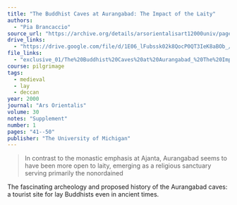 ```yaml
---
title: "The Buddhist Caves at Aurangabad: The Impact of the Laity"
authors:
  - "Pia Brancaccio"
source_url: "https://archive.org/details/arsorientalisart12000univ/page/40/mode/2up"
drive_links:
  - "https://drive.google.com/file/d/1E06_lFubssk02k8QocP0QT3IeK8aBOb_/view?usp=drivesdk"
file_links:
  - "exclusive_01/The%20Buddhist%20Caves%20at%20Aurangabad_%20The%20Impact%20of%20the%20Laity%20-%20Brancaccio.pdf"
course: pilgrimage
tags:
  - medieval
  - lay
  - deccan
year: 2000
journal: "Ars Orientalis"
volume: 30
notes: "Supplement"
number: 1
pages: "41--50"
publisher: "The University of Michigan"
---
```


> In contrast to the monastic emphasis at Ajanta, Aurangabad seems to have been more open to laity, emerging as a religious sanctuary serving primarily the nonordained

The fascinating archeology and proposed history of the Aurangabad caves: a tourist site for lay Buddhists even in ancient times.
